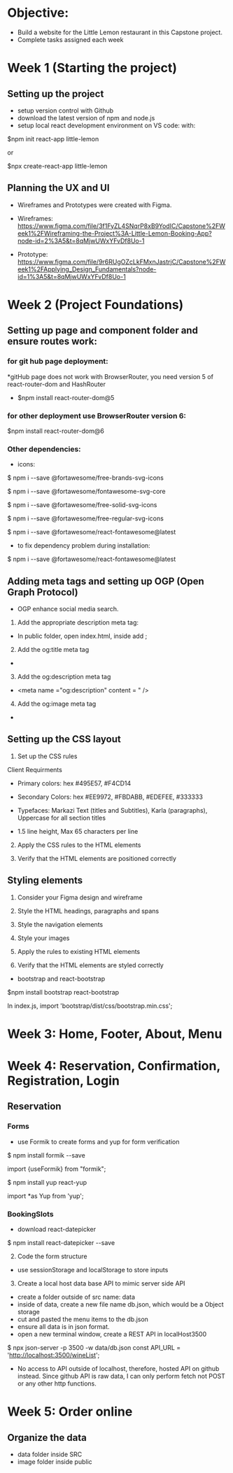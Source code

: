# Objective:
* Build a website for the Little Lemon restaurant in this Capstone project.
* Complete tasks assigned each week

# Week 1 (Starting the project)
## Setting up the project

* setup version control with Github
* download the latest version of npm and node.js
* setup local react development environment on VS code: with:

$npm init react-app little-lemon

or

$npx create-react-app little-lemon

## Planning the UX and UI

* Wireframes and Prototypes were created with Figma.

* Wireframes: <https://www.figma.com/file/3f1FyZL4SNqrP8xB9YodIC/Capstone%2FWeek1%2FWireframing-the-Project%3A-Little-Lemon-Booking-App?node-id=2%3A5&t=8qMjwUWxYFvDf8Uo-1>

* Prototype: <https://www.figma.com/file/9r6RUgOZcLkFMxnJastrjC/Capstone%2FWeek1%2FApplying_Design_Fundamentals?node-id=1%3A5&t=8qMjwUWxYFvDf8Uo-1>

# Week 2 (Project Foundations)

## Setting up page and component folder and ensure routes work:

### for git hub page deployment:

*gitHub page does not work with BrowserRouter, you need version 5 of react-router-dom and HashRouter

* $npm install react-router-dom@5

### for other deployment use BrowserRouter version 6:

$npm install react-router-dom@6

### Other dependencies:

* icons:

$ npm i --save @fortawesome/free-brands-svg-icons

$ npm i --save @fortawesome/fontawesome-svg-core

$ npm i --save @fortawesome/free-solid-svg-icons

$ npm i --save @fortawesome/free-regular-svg-icons

$ npm i --save @fortawesome/react-fontawesome@latest

* to fix dependency problem during installation:

$ npm i --save @fortawesome/react-fontawesome@latest

## Adding meta tags and setting up OGP (Open Graph Protocol)
* OGP enhance social media search.

1) Add the appropriate description meta tag:

* In public folder, open index.html, inside <head> add <meta name ="description" content ="your text goes here">;

2) Add the og:title meta tag

* <meta name ="og:title" content = "" />

3) Add the og:description meta tag

* <meta name ="og:description" content = " />

4) Add the og:image meta tag
* <meta name ="og:image" content ="" />

## Setting up the CSS layout

1) Set up the CSS rules

Client Requirments

* Primary colors: hex #495E57, #F4CD14
* Secondary Colors: hex #EE9972, #FBDABB, #EDEFEE, #333333

* Typefaces: Markazi Text (titles and Subtitles), Karla (paragraphs), Uppercase for all section titles
* 1.5 line height, Max 65 characters per line

2) Apply the CSS rules to the HTML elements

3) Verify that the HTML elements are positioned correctly

## Styling elements

1) Consider your Figma design and wireframe

2) Style the HTML headings, paragraphs and spans

3) Style the navigation elements

4) Style your images

5) Apply the rules to existing HTML elements

6) Verify that the HTML elements are styled correctly

* bootstrap and react-bootstrap

$npm install bootstrap react-bootstrap

In index.js, import 'bootstrap/dist/css/bootstrap.min.css';
# Week 3: Home, Footer, About, Menu

# Week 4: Reservation, Confirmation, Registration, Login

## Reservation

### Forms
* use Formik  to create forms and yup for form verification

$ npm install formik --save

import {useFormik} from "formik";

$ npm install yup react-yup

import *as Yup from 'yup';

### BookingSlots

* download react-datepicker

$ npm install react-datepicker --save

2. Code the form structure
* use sessionStorage and localStorage to store inputs

3. Create a local host data base API to mimic server side API

* create a folder outside of src name: data
* inside of data, create a new file name db.json, which would be a Object storage
* cut and pasted the menu items to the db.json
* ensure all data is in json format.
* open a new terminal window, create a REST API in localHost3500

$ npx json-server -p 3500 -w data/db.json
  const API_URL = '<http://localhost:3500/wineList>';

* No access to API outside of localhost, therefore, hosted API on github instead.  Since github API is raw data, I can only perform fetch not POST or any other http functions.

# Week 5: Order online

## Organize the data
* data folder inside SRC
* image folder inside public
